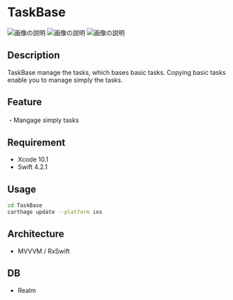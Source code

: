 # TaskBase

![画像の説明](https://github.com/nobezawa/TaskBase/wiki/images/screenshot_1.png)  ![画像の説明](https://github.com/nobezawa/TaskBase/wiki/images/screenshot_2.png) ![画像の説明](https://github.com/nobezawa/TaskBase/wiki/images/screenshot_3.png) 

## Description  
TaskBase manage the tasks, which bases basic tasks.
Copying basic tasks enable you to manage simply the tasks.

## Feature
・Mangage simply tasks

## Requirement
- Xcode 10.1
- Swift 4.2.1

## Usage
```bash
cd TaskBase
carthage update --platform ios
```

## Architecture
- MVVVM / RxSwift

## DB
- Realm
